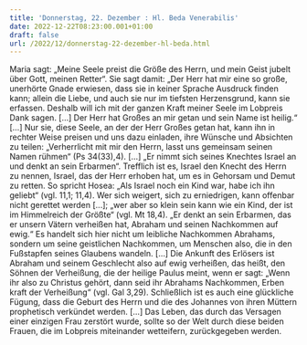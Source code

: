 ```yaml
---
title: 'Donnerstag, 22. Dezember : Hl. Beda Venerabilis'
date: 2022-12-22T08:23:00.001+01:00
draft: false
url: /2022/12/donnerstag-22-dezember-hl-beda.html
---
```


Maria sagt: „Meine Seele preist die Größe des Herrn, und mein Geist jubelt über Gott, meinen Retter“. Sie sagt damit: „Der Herr hat mir eine so große, unerhörte Gnade erwiesen, dass sie in keiner Sprache Ausdruck finden kann; allein die Liebe, und auch sie nur im tiefsten Herzensgrund, kann sie erfassen. Deshalb will ich mit der ganzen Kraft meiner Seele im Lobpreis Dank sagen. \[…\] Der Herr hat Großes an mir getan und sein Name ist heilig.“ \[…\] Nur sie, diese Seele, an der der Herr Großes getan hat, kann ihn in rechter Weise preisen und uns dazu einladen, ihre Wünsche und Absichten zu teilen: „Verherrlicht mit mir den Herrn, lasst uns gemeinsam seinen Namen rühmen“ (Ps 34(33),4). \[…\] „Er nimmt sich seines Knechtes Israel an und denkt an sein Erbarmen“. Trefflich ist es, Israel den Knecht des Herrn zu nennen, Israel, das der Herr erhoben hat, um es in Gehorsam und Demut zu retten. So spricht Hosea: „Als Israel noch ein Kind war, habe ich ihn geliebt“ (vgl. 11,1; 11,4). Wer sich weigert, sich zu erniedrigen, kann offenbar nicht gerettet werden \[...\]; „wer aber so klein sein kann wie ein Kind, der ist im Himmelreich der Größte“ (vgl. Mt 18,4). „Er denkt an sein Erbarmen, das er unsern Vätern verheißen hat, Abraham und seinen Nachkommen auf ewig.“ Es handelt sich hier nicht um leibliche Nachkommen Abrahams, sondern um seine geistlichen Nachkommen, um Menschen also, die in den Fußstapfen seines Glaubens wandeln. \[…\] Die Ankunft des Erlösers ist Abraham und seinem Geschlecht also auf ewig verheißen, das heißt, den Söhnen der Verheißung, die der heilige Paulus meint, wenn er sagt: „Wenn ihr also zu Christus gehört, dann seid ihr Abrahams Nachkommen, Erben kraft der Verheißung“ (vgl. Gal 3,29). Schließlich ist es auch eine glückliche Fügung, dass die Geburt des Herrn und die des Johannes von ihren Müttern prophetisch verkündet werden. \[…\] Das Leben, das durch das Versagen einer einzigen Frau zerstört wurde, sollte so der Welt durch diese beiden Frauen, die im Lobpreis miteinander wetteifern, zurückgegeben werden.
